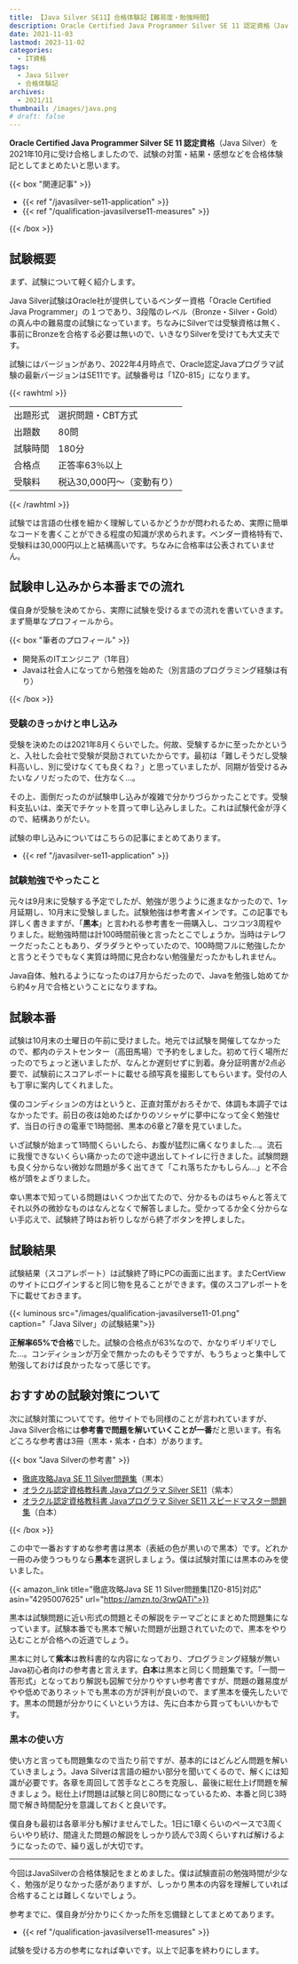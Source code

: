 ```yaml
---
title: 【Java Silver SE11】合格体験記【難易度・勉強時間】
description: Oracle Certified Java Programmer Silver SE 11 認定資格（Java Silver）を2021年10月に受け合格しましたので、試験の対策・結果・感想などを合格体験記としてまとめたいと思います。
date: 2021-11-03
lastmod: 2023-11-02
categories: 
  - IT資格
tags: 
  - Java Silver
  - 合格体験記
archives: 
  - 2021/11
thumbnail: /images/java.png
# draft: false
---
```


**Oracle Certified Java Programmer Silver SE 11 認定資格**（Java Silver）を2021年10月に受け合格しましたので、試験の対策・結果・感想などを合格体験記としてまとめたいと思います。

{{< box "関連記事" >}}
<ul>
<li>{{< ref "/javasilver-se11-application" >}}</li>
<li>{{< ref "/qualification-javasilverse11-measures" >}}</li>
</ul>
{{< /box >}}

## 試験概要

まず、試験について軽く紹介します。

Java Silver試験はOracle社が提供しているベンダー資格「Oracle Certified Java Programmer」の１つであり、3段階のレベル（Bronze・Silver・Gold）の真ん中の難易度の試験になっています。ちなみにSilverでは受験資格は無く、事前にBronzeを合格する必要は無いので、いきなりSilverを受けても大丈夫です。

試験にはバージョンがあり、2022年4月時点で、Oracle認定Javaプログラマ試験の最新バージョンはSE11です。試験番号は「1Z0-815」になります。

{{< rawhtml >}}
<table>
<tbody>
<tr>
<td>出題形式</td>
<td>選択問題・CBT方式</td>
</tr>
<tr>
<td>出題数</td>
<td>80問</td>
</tr>
<tr>
<td>試験時間</td>
<td>180分</td>
</tr>
<tr>
<td>合格点</td>
<td>正答率63％以上</td>
</tr>
<tr>
<td>受験料</td>
<td>税込30,000円～（変動有り）</td>
</tr>
</tbody>
</table>
{{< /rawhtml >}}

試験では言語の仕様を細かく理解しているかどうかが問われるため、実際に簡単なコードを書くことができる程度の知識が求められます。ベンダー資格特有で、受験料は30,000円以上と結構高いです。ちなみに合格率は公表されていません。

## 試験申し込みから本番までの流れ

僕自身が受験を決めてから、実際に試験を受けるまでの流れを書いていきます。まず簡単なプロフィールから。

{{< box "筆者のプロフィール" >}}
<ul>
<li>開発系のITエンジニア（1年目）</li>
<li>Javaは社会人になってから勉強を始めた（別言語のプログラミング経験は有り）</li>
</ul>
{{< /box >}}

### 受験のきっかけと申し込み

受験を決めたのは2021年8月くらいでした。何故、受験するかに至ったかというと、入社した会社で受験が奨励されていたからです。最初は「難しそうだし受験料高いし、別に受けなくても良くね？」と思っていましたが、同期が皆受けるみたいなノリだったので、仕方なく…。

その上、面倒だったのが試験申し込みが複雑で分かりづらかったことです。受験料支払いは、楽天でチケットを買って申し込みしました。これは試験代金が浮くので、結構ありがたい。

試験の申し込みについてはこちらの記事にまとめてあります。

* {{< ref "/javasilver-se11-application" >}}

### 試験勉強でやったこと

元々は9月末に受験する予定でしたが、勉強が思うように進まなかったので、1ヶ月延期し、10月末に受験しました。試験勉強は参考書メインです。この記事でも詳しく書きますが、「**黒本**」と言われる参考書を一冊購入し、コツコツ3周程やりました。総勉強時間は計100時間前後と言ったとこでしょうか。当時はテレワークだったこともあり、ダラダラとやっていたので、100時間フルに勉強したかと言うとそうでもなく実質は時間に見合わない勉強量だったかもしれません。

Java自体、触れるようになったのは7月からだったので、Javaを勉強し始めてから約4ヶ月で合格ということになりますね。

## 試験本番

試験は10月末の土曜日の午前に受けました。地元では試験を開催してなかったので、都内のテストセンター（高田馬場）で予約をしました。初めて行く場所だったのでちょっと迷いましたが、なんとか遅刻せずに到着。身分証明書が2点必要で、試験前にスコアレポートに載せる顔写真を撮影してもらいます。受付の人も丁寧に案内してくれました。

僕のコンディションの方はというと、正直対策がおろそかで、体調も本調子ではなかったです。前日の夜は始めたばかりのソシャゲに夢中になって全く勉強せず、当日の行きの電車で1時間弱、黒本の6章と7章を見ていました。

いざ試験が始まって1時間くらいしたら、お腹が猛烈に痛くなりました…。流石に我慢できないくらい痛かったので途中退出してトイレに行きました。試験問題も良く分からない微妙な問題が多く出てきて「これ落ちたかもしらん…」と不合格が頭をよぎりました。

幸い黒本で知っている問題はいくつか出てたので、分かるものはちゃんと答えてそれ以外の微妙なものはなんとなくで解答しました。受かってるか全く分からない手応えで、試験終了時はお祈りしながら終了ボタンを押しました。

## 試験結果

試験結果（スコアレポート）は試験終了時にPCの画面に出ます。またCertViewのサイトにログインすると同じ物を見ることができます。僕のスコアレポートを下に載せておきます。

{{< luminous src="/images/qualification-javasilverse11-01.png" caption="「Java Silver」の試験結果">}}

**正解率65%で合格**でした。試験の合格点が63%なので、かなりギリギリでした…。コンディションが万全で無かったのもそうですが、もうちょっと集中して勉強しておけば良かったなって感じです。

## おすすめの試験対策について

次に試験対策についてです。他サイトでも同様のことが言われていますが、Java Silver合格には**参考書で問題を解いていくことが一番**だと思います。有名どころな参考書は3冊（黒本・紫本・白本）があります。

{{< box "Java Silverの参考書" >}}
<ul>
<li><a href="https://amzn.to/3rwQATi" target="_blank">徹底攻略Java SE 11 Silver問題集</a>（黒本）</li>
<li><a href="https://amzn.to/3Qma6KL" target="_blank">オラクル認定資格教科書 Javaプログラマ Silver SE11</a>（紫本）</li>
<li><a href="https://amzn.to/3sh4BVL" target="_blank">オラクル認定資格教科書 Javaプログラマ Silver SE11 スピードマスター問題集</a>（白本）</li>
</ul>
{{< /box >}}

この中で一番おすすめな参考書は黒本（表紙の色が黒いので黒本）です。どれか一冊のみ使うつもりなら**黒本**を選択しましょう。僕は試験対策には黒本のみを使いました。

{{< amazon_link title="徹底攻略Java SE 11 Silver問題集[1Z0-815]対応" asin="4295007625" url="https://amzn.to/3rwQATi">}}

黒本は試験問題に近い形式の問題とその解説をテーマごとにまとめた問題集になっています。試験本番でも黒本で解いた問題が出題されていたので、黒本をやり込むことが合格への近道でしょう。

黒本に対して**紫本**は教科書的な内容になっており、プログラミング経験が無いJava初心者向けの参考書と言えます。**白本**は黒本と同じく問題集です。「一問一答形式」となっており解説も図解で分かりやすい参考書ですが、問題の難易度がやや低めでありネットでも黒本の方が評判が良いので、まず黒本を優先したいです。黒本の問題が分かりにくいという方は、先に白本から買ってもいいかもです。

### 黒本の使い方

使い方と言っても問題集なので当たり前ですが、基本的にはどんどん問題を解いていきましょう。Java Silverは言語の細かい部分を聞いてくるので、解くには知識が必要です。各章を周回して苦手なところを克服し、最後に総仕上げ問題を解きましょう。総仕上げ問題は試験と同じ80問になっているため、本番と同じ3時間で解き時間配分を意識しておくと良いです。

僕自身も最初は各章半分も解けませんでした。1日に1章くらいのペースで3周くらいやり続け、間違えた問題の解説をしっかり読んで3周くらいすれば解けるようになったので、繰り返しが大切です。

* * *

今回はJavaSilverの合格体験記をまとめました。僕は試験直前の勉強時間が少なく、勉強が足りなかった感がありますが、しっかり黒本の内容を理解していれば合格することは難しくないでしょう。

参考までに、僕自身が分かりにくかった所を忘備録としてまとめてあります。

* {{< ref "/qualification-javasilverse11-measures" >}}

試験を受ける方の参考になれば幸いです。以上で記事を終わりにします。